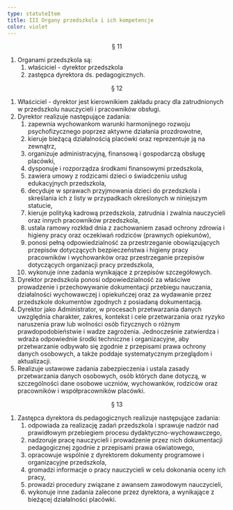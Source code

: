 ```yaml
---
type: statuteItem
title: III Organy przedszkola i ich kompetencje
color: violet
---
```


<span style="text-align: center; display: block;">§ 11</span>

1. Organami przedszkola są:
   1. właściciel - dyrektor przedszkola
   2. zastępca dyrektora ds. pedagogicznych.

<span style="text-align: center; display: block;">§ 12</span>

1. Właściciel - dyrektor jest kierownikiem zakładu pracy dla zatrudnionych w przedszkolu nauczycieli i pracowników obsługi.
2. Dyrektor realizuje następujące zadania:
   1. zapewnia wychowankom warunki harmonijnego rozwoju psychofizycznego poprzez aktywne działania prozdrowotne,
   2. kieruje bieżącą działalnością placówki oraz reprezentuje ją na zewnątrz,
   3. organizuje administracyjną, finansową i gospodarczą obsługę placówki,
   4. dysponuje i rozporządza środkami finansowymi przedszkola,
   5. zawiera umowy z rodzicami dzieci o świadczeniu usług edukacyjnych przedszkola,
   6. decyduje w sprawach przyjmowania dzieci do przedszkola i skreślania ich z listy w przypadkach określonych w niniejszym statucie,
   7. kieruje polityką kadrową przedszkola, zatrudnia i zwalnia nauczycieli oraz innych pracowników przedszkola,
   8. ustala ramowy rozkład dnia z zachowaniem zasad ochrony zdrowia i higieny pracy oraz oczekiwań rodziców (prawnych opiekunów),
   9. ponosi pełną odpowiedzialność za przestrzeganie obowiązujących przepisów dotyczących bezpieczeństwa i higieny pracy pracowników i wychowanków oraz przestrzeganie przepisów dotyczących organizacji pracy przedszkola,
   10. wykonuje inne zadania wynikające z przepisów szczegółowych.
3. Dyrektor przedszkola ponosi odpowiedzialność za właściwe prowadzenie i przechowywanie dokumentacji przebiegu nauczania, działalności wychowawczej i opiekuńczej oraz za wydawanie przez przedszkole dokumentów zgodnych z posiadaną dokumentacją.
4. Dyrektor jako Administrator, w procesach przetwarzania danych uwzględnia charakter, zakres, kontekst i cele przetwarzania oraz ryzyko naruszenia praw lub wolności osób fizycznych o różnym prawdopodobieństwie i wadze zagrożenia. Jednocześnie zatwierdza i wdraża odpowiednie środki techniczne i organizacyjne, aby przetwarzanie odbywało się zgodnie z przepisami prawa ochrony danych osobowych, a także poddaje systematycznym przeglądom i aktualizacji.
5. Realizuje ustawowe zadania zabezpieczenia i ustala zasady przetwarzania danych osobowych, osób których dane dotyczą, w szczególności dane osobowe uczniów, wychowanków, rodziców oraz pracowników i współpracowników placówki.

<span style="text-align: center; display: block;">§ 13</span>

1. Zastępca dyrektora ds.pedagogicznych realizuje następujące zadania:
   1. odpowiada za realizację zadań przedszkola i sprawuje nadzór nad prawidłowym przebiegiem procesu dydaktyczno-wychowawczego,
   2. nadzoruje pracę nauczycieli i prowadzenie przez nich dokumentacji pedagogicznej zgodnie z przepisami prawa oświatowego,
   3. opracowuje wspólnie z dyrektorem dokumenty programowe i organizacyjne przedszkola,
   4. gromadzi informacje o pracy nauczycieli w celu dokonania oceny ich pracy,
   5. prowadzi procedury związane z awansem zawodowym nauczycieli,
   6. wykonuje inne zadania zalecone przez dyrektora, a wynikające z bieżącej działalności placówki.
